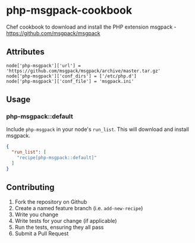 # php-msgpack-cookbook

Chef cookbook to download and install the PHP extension msgpack - https://github.com/msgpack/msgpack


## Attributes

```
node['php-msgpack']['url'] = 'https://github.com/msgpack/msgpack/archive/master.tar.gz'
node['php-msgpack']['conf_dirs'] = ['/etc/php.d']
node['php-msgpack']['conf_file'] = 'msgpack.ini'
```

## Usage

### php-msgpack::default

Include `php-msgpack` in your node's `run_list`. This will download and install msgpack.

```json
{
  "run_list": [
    "recipe[php-msgpack::default]"
  ]
}
```

## Contributing

1. Fork the repository on Github
2. Create a named feature branch (i.e. `add-new-recipe`)
3. Write you change
4. Write tests for your change (if applicable)
5. Run the tests, ensuring they all pass
6. Submit a Pull Request
